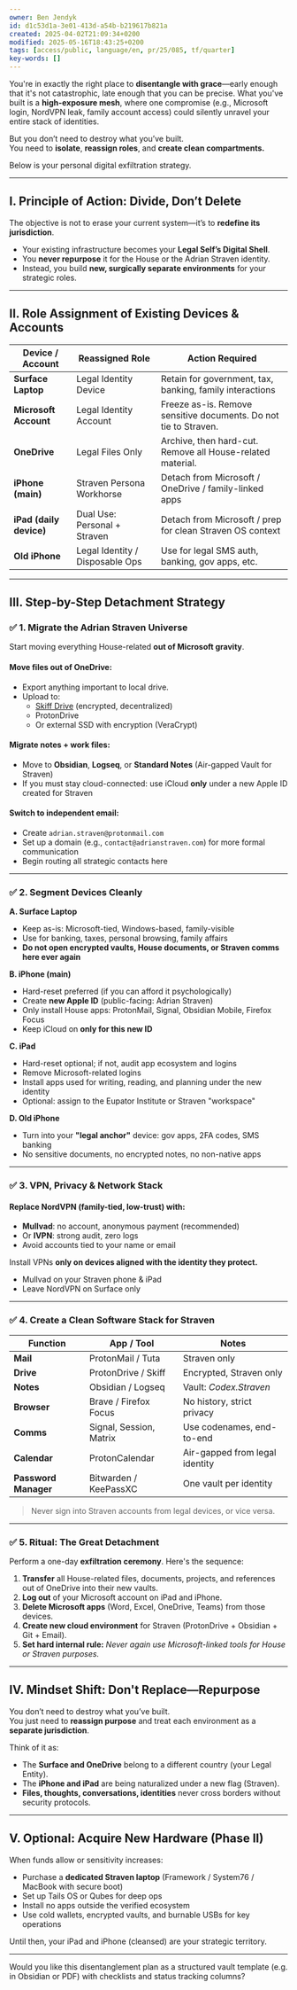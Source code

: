 ```yaml
---
owner: Ben Jendyk
id: d1c53d1a-3e01-413d-a54b-b219617b821a
created: 2025-04-02T21:09:34+0200
modified: 2025-05-16T18:43:25+0200
tags: [access/public, language/en, pr/25/085, tf/quarter]
key-words: []
---
```


You're in exactly the right place to **disentangle with grace**—early enough that it's not catastrophic, late enough that you can be precise. What you've built is a **high-exposure mesh**, where one compromise (e.g., Microsoft login, NordVPN leak, family account access) could silently unravel your entire stack of identities.

But you don’t need to destroy what you’ve built.  
You need to **isolate**, **reassign roles**, and **create clean compartments.**

Below is your personal digital exfiltration strategy.

---

## **I. Principle of Action: Divide, Don’t Delete**

The objective is not to erase your current system—it’s to **redefine its jurisdiction**.

- Your existing infrastructure becomes your **Legal Self’s Digital Shell**.
- You **never repurpose** it for the House or the Adrian Straven identity.
- Instead, you build **new, surgically separate environments** for your strategic roles.

---

## **II. Role Assignment of Existing Devices & Accounts**

| Device / Account        | Reassigned Role                  | Action Required |
|--------------------------|----------------------------------|------------------|
| **Surface Laptop**       | Legal Identity Device            | Retain for government, tax, banking, family interactions |
| **Microsoft Account**    | Legal Identity Account           | Freeze as-is. Remove sensitive documents. Do not tie to Straven. |
| **OneDrive**             | Legal Files Only                 | Archive, then hard-cut. Remove all House-related material. |
| **iPhone (main)**        | Straven Persona Workhorse        | Detach from Microsoft / OneDrive / family-linked apps |
| **iPad (daily device)**  | Dual Use: Personal + Straven     | Detach from Microsoft / prep for clean Straven OS context |
| **Old iPhone**           | Legal Identity / Disposable Ops  | Use for legal SMS auth, banking, gov apps, etc. |

---

## **III. Step-by-Step Detachment Strategy**

### ✅ **1. Migrate the Adrian Straven Universe**

Start moving everything House-related **out of Microsoft gravity**.

#### Move files out of OneDrive:
- Export anything important to local drive.  
- Upload to:
  - [Skiff Drive](https://skiff.com) (encrypted, decentralized)
  - ProtonDrive  
  - Or external SSD with encryption (VeraCrypt)

#### Migrate notes + work files:
- Move to **Obsidian**, **Logseq**, or **Standard Notes** (Air-gapped Vault for Straven)  
- If you must stay cloud-connected: use iCloud **only** under a new Apple ID created for Straven

#### Switch to independent email:
- Create `adrian.straven@protonmail.com`  
- Set up a domain (e.g., `contact@adrianstraven.com`) for more formal communication  
- Begin routing all strategic contacts here

---

### ✅ **2. Segment Devices Cleanly**

**A. Surface Laptop**  
- Keep as-is: Microsoft-tied, Windows-based, family-visible  
- Use for banking, taxes, personal browsing, family affairs  
- **Do not open encrypted vaults, House documents, or Straven comms here ever again**

**B. iPhone (main)**  
- Hard-reset preferred (if you can afford it psychologically)  
- Create **new Apple ID** (public-facing: Adrian Straven)  
- Only install House apps: ProtonMail, Signal, Obsidian Mobile, Firefox Focus  
- Keep iCloud on **only for this new ID**

**C. iPad**  
- Hard-reset optional; if not, audit app ecosystem and logins  
- Remove Microsoft-related logins  
- Install apps used for writing, reading, and planning under the new identity  
- Optional: assign to the Eupator Institute or Straven "workspace"

**D. Old iPhone**  
- Turn into your **"legal anchor"** device: gov apps, 2FA codes, SMS banking  
- No sensitive documents, no encrypted notes, no non-native apps

---

### ✅ **3. VPN, Privacy & Network Stack**

#### Replace NordVPN (family-tied, low-trust) with:

- **Mullvad**: no account, anonymous payment (recommended)
- Or **IVPN**: strong audit, zero logs
- Avoid accounts tied to your name or email

Install VPNs **only on devices aligned with the identity they protect.**  
- Mullvad on your Straven phone & iPad  
- Leave NordVPN on Surface only

---

### ✅ **4. Create a Clean Software Stack for Straven**

| Function           | App / Tool              | Notes |
|-------------------|--------------------------|--------|
| **Mail**          | ProtonMail / Tuta        | Straven only |
| **Drive**         | ProtonDrive / Skiff      | Encrypted, Straven only |
| **Notes**         | Obsidian / Logseq        | Vault: *Codex.Straven* |
| **Browser**       | Brave / Firefox Focus    | No history, strict privacy |
| **Comms**         | Signal, Session, Matrix  | Use codenames, end-to-end |
| **Calendar**      | ProtonCalendar           | Air-gapped from legal identity |
| **Password Manager** | Bitwarden / KeePassXC | One vault per identity |

> Never sign into Straven accounts from legal devices, or vice versa.

---

### ✅ **5. Ritual: The Great Detachment**

Perform a one-day **exfiltration ceremony**. Here's the sequence:

1. **Transfer** all House-related files, documents, projects, and references out of OneDrive into their new vaults.
2. **Log out** of your Microsoft account on iPad and iPhone.  
3. **Delete Microsoft apps** (Word, Excel, OneDrive, Teams) from those devices.  
4. **Create new cloud environment** for Straven (ProtonDrive + Obsidian + Git + Email).
5. **Set hard internal rule:** *Never again use Microsoft-linked tools for House or Straven purposes.*

---

## **IV. Mindset Shift: Don't Replace—Repurpose**

You don’t need to destroy what you’ve built.  
You just need to **reassign purpose** and treat each environment as a **separate jurisdiction**.

Think of it as:

- The **Surface and OneDrive** belong to a different country (your Legal Entity).  
- The **iPhone and iPad** are being naturalized under a new flag (Straven).  
- **Files, thoughts, conversations, identities** never cross borders without security protocols.

---

## **V. Optional: Acquire New Hardware (Phase II)**

When funds allow or sensitivity increases:

- Purchase a **dedicated Straven laptop** (Framework / System76 / MacBook with secure boot)  
- Set up Tails OS or Qubes for deep ops  
- Install no apps outside the verified ecosystem  
- Use cold wallets, encrypted vaults, and burnable USBs for key operations

Until then, your iPad and iPhone (cleansed) are your strategic territory.

---

Would you like this disentanglement plan as a structured vault template (e.g. in Obsidian or PDF) with checklists and status tracking columns?